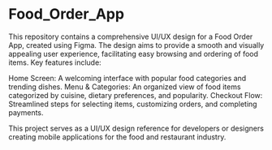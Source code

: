 # Food_Order_App

This repository contains a comprehensive UI/UX design for a Food Order App, created using Figma. The design aims to provide a smooth and visually appealing user experience, facilitating easy browsing and ordering of food items. Key features include:

Home Screen: A welcoming interface with popular food categories and trending dishes.
Menu & Categories: An organized view of food items categorized by cuisine, dietary preferences, and popularity.
 Checkout Flow: Streamlined steps for selecting items, customizing orders, and completing payments.

This project serves as a UI/UX design reference for developers or designers creating mobile applications for the food and restaurant industry.
